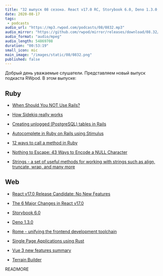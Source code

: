 ```yaml
---
title: "32 выпуск 08 сезона. React v17.0 RC, Storybook 6.0, Deno 1.3.0, Rome, How Sidekiq really works, Strings, Terrain Builder и прочее"
date: 2020-08-17
tags:
 - podcasts
audio_url: "https://mp3.rwpod.com/podcasts/08/0832.mp3"
audio_mirror: "https://github.com/rwpod/mirror/releases/download/08.32/0832.mp3"
audio_format: "audio/mpeg"
audio_length: 54869708
duration: "00:53:19"
small_icon: mic
main_image: "/images/static/08/0832.png"
published: false
---
```


Добрый день уважаемые слушатели. Представляем новый выпуск подкаста RWpod. В этом выпуске:

## Ruby

 - [When Should You NOT Use Rails?](http://codefol.io/posts/when-should-you-not-use-rails/)
 - [How Sidekiq really works](https://pdabrowski.com/articles/how-sidekiq-really-works)
 - [Creating unlogged (PostgreSQL) tables in Rails](https://prathamesh.tech/2020/08/10/creating-unlogged-tables-in-rails/)


 - [Autocomplete in Ruby on Rails using Stimulus](https://www.mskog.com/posts/autocomplete-in-ruby-on-rails-using-stimulus/)
 - [12 ways to call a method in Ruby](https://www.notonlycode.org/12-ways-to-call-a-method-in-ruby/)
 - [Nothing to Escape: 43 Ways to Encode a NULL Character](https://idiosyncratic-ruby.com/70-nothing-to-escape.html)
 - [Strings - a set of useful methods for working with strings such as align, truncate, wrap, and many more](https://github.com/piotrmurach/strings)

## Web

 - [React v17.0 Release Candidate: No New Features](https://reactjs.org/blog/2020/08/10/react-v17-rc.html)
 - [The 6 Major Changes in React v17.0](https://medium.com/better-programming/the-6-major-changes-in-react-v17-0-d14fed5b0529)
 - [Storybook 6.0](https://medium.com/storybookjs/storybook-6-0-1e14a2071000)
 - [Deno 1.3.0](https://github.com/denoland/deno/releases/tag/v1.3.0)
 - [Rome - unifying the frontend development toolchain](https://romefrontend.dev/)


 - [Single Page Applications using Rust](http://www.sheshbabu.com/posts/rust-wasm-yew-single-page-application/)
 - [Vue 3 new features summary](https://pitayan.com/posts/vue-next-features/)
 - [Terrain Builder](https://github.com/FarazzShaikh/Terrain-Builder)

READMORE
